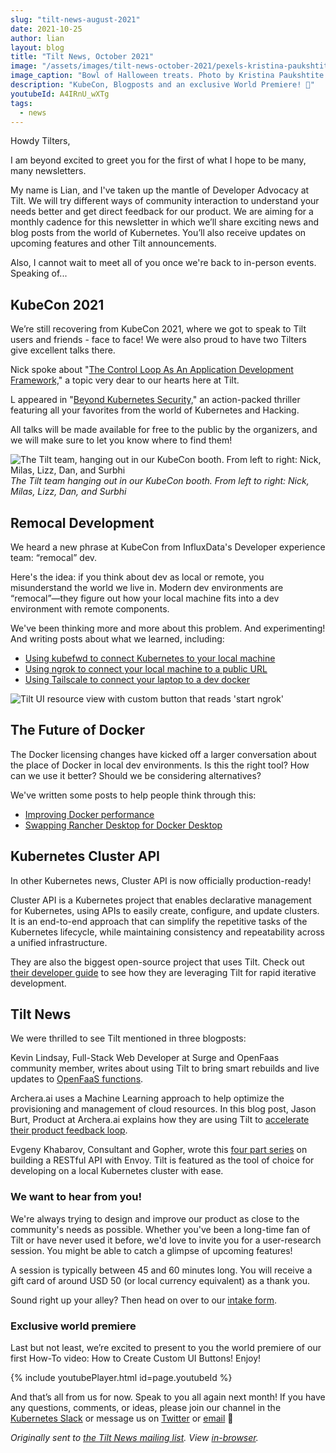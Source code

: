 ```yaml
---
slug: "tilt-news-august-2021"
date: 2021-10-25
author: lian
layout: blog
title: "Tilt News, October 2021"
image: "/assets/images/tilt-news-october-2021/pexels-kristina-paukshtite-3095465.jpg"
image_caption: "Bowl of Halloween treats. Photo by Kristina Paukshtite from <a href='https://www.pexels.com/photo/halloween-candies-3095465/'>Pexels</a>"
description: "KubeCon, Blogposts and an exclusive World Premiere! 🎉"
youtubeId: A4IRnU_wXTg
tags:
  - news
---
```

Howdy Tilters,

I am beyond excited to greet you for the first of what I hope to be many, many newsletters.

My name is Lian, and I've taken up the mantle of Developer Advocacy at Tilt. We will try different ways of community interaction to understand your needs better and get direct feedback for our product. We are aiming for a monthly cadence for this newsletter in which we’ll share exciting news and blog posts from the world of Kubernetes. You’ll also receive updates on upcoming features and other Tilt announcements.

Also, I cannot wait to meet all of you once we're back to in-person events.  
Speaking of...

## KubeCon 2021

We’re still recovering from KubeCon 2021, where we got to speak to Tilt users and friends - face to face! We were also proud to have two Tilters give excellent talks there.

Nick spoke about "[The Control Loop As An Application Development Framework,](https://kccncna2021.sched.com/event/lV1E/the-control-loop-as-an-application-development-framework-nick-santos-tilt)" a topic very dear to our hearts here at Tilt.

L appeared in "[Beyond Kubernetes Security,](https://kccncna2021.sched.com/event/lV4f/beyond-kubernetes-security-ellen-korbes-tilt-tabitha-sable-datadog)" an action-packed thriller featuring all your favorites from the world of Kubernetes and Hacking.

All talks will be made available for free to the public by the organizers, and we will make sure to let you know where to find them!

![The Tilt team, hanging out in our KubeCon booth. From left to right: Nick, Milas, Lizz, Dan, and Surbhi](/assets/images/tilt-news-october-2021/tilt-kubecon.png)
*The Tilt team hanging out in our KubeCon booth. From left to right: Nick, Milas, Lizz, Dan, and Surbhi*

## Remocal Development

We heard a new phrase at KubeCon from InfluxData's Developer experience team: “remocal” dev.

Here's the idea: if you think about dev as local or remote, you misunderstand the world we live in. Modern dev environments are “remocal”—they figure out how your local machine fits into a dev environment with remote components.

We've been thinking more and more about this problem. And experimenting! And writing posts about what we learned, including:

- [Using kubefwd to connect Kubernetes to your local machine](https://blog.tilt.dev/2021/09/09/kubefwd-operator.html)
- [Using ngrok to connect your local machine to a public URL](https://blog.tilt.dev/2021/09/21/ngrok-operator.html)
- [Using Tailscale to connect your laptop to a dev docker](https://blog.tilt.dev/2021/10/11/old-school-remote-dev-clusters.html)

![Tilt UI resource view with custom button that reads 'start ngrok'](/assets/images/tilt-news-october-2021/ngrok1.jpg)

## The Future of Docker

The Docker licensing changes have kicked off a larger conversation about the place of Docker in local dev environments. Is this the right tool? How can we use it better? Should we be considering alternatives?

We've written some posts to help people think through this:

- [Improving Docker performance](https://blog.tilt.dev/2021/09/13/docker-does-not-mean-slow.html)
- [Swapping Rancher Desktop for Docker Desktop](https://blog.tilt.dev/2021/09/07/rancher-desktop.html)

## Kubernetes Cluster API

In other Kubernetes news, Cluster API is now officially production-ready!

Cluster API is a Kubernetes project that enables declarative management for Kubernetes, using APIs to easily create, configure, and update clusters. It is an end-to-end approach that can simplify the repetitive tasks of the Kubernetes lifecycle, while maintaining consistency and repeatability across a unified infrastructure.

They are also the biggest open-source project that uses Tilt. Check out [their developer guide](https://cluster-api.sigs.k8s.io/developer/tilt.html) to see how they are leveraging Tilt for rapid iterative development.

## Tilt News

We were thrilled to see Tilt mentioned in three blogposts:

Kevin Lindsay, Full-Stack Web Developer at Surge and OpenFaas community member, writes about using Tilt to bring smart rebuilds and live updates to [OpenFaaS functions](https://www.openfaas.com/blog/tilt/).

Archera.ai uses a Machine Learning approach to help optimize the provisioning and management of cloud resources. In this blog post, Jason Burt, Product at Archera.ai explains how they are using Tilt to [accelerate their product feedback loop](https://archera.ai/blog/how-we-used-tilt/).

Evgeny Khabarov, Consultant and Gopher, wrote this [four part series](https://dev.ms/2021/10/envoy-as-an-api-gateway-part-iii/) on building a RESTful API with Envoy. Tilt is featured as the tool of choice for developing on a local Kubernetes cluster with ease. 

### We want to hear from you!

We're always trying to design and improve our product as close to the community's needs as possible. Whether you've been a long-time fan of Tilt or have never used it before, we'd love to invite you for a user-research session. You might be able to catch a glimpse of upcoming features!

A session is typically between 45 and 60 minutes long. You will receive a gift card of around USD 50 (or local currency equivalent) as a thank you.

Sound right up your alley? Then head on over to our [intake form](https://forms.gle/gecjWQ6ErHGfJNm66).

### Exclusive world premiere
Last but not least, we’re excited to present to you the world premiere of our first How-To video: How to Create Custom UI Buttons! Enjoy!

{% include youtubePlayer.html id=page.youtubeId %}

And that’s all from us for now. Speak to you all again next month!
If you have any questions, comments, or ideas, please join our channel in the [Kubernetes Slack](https://slack.k8s.io/) or message us on [Twitter](https://twitter.com/tilt_dev) or [email](mailto:news@tilt.dev?subject=Tilt%20News%20October%202021) 👋


_Originally sent to [the Tilt News mailing
list](https://tilt.dev/subscribe). View
[in-browser](https://mailchi.mp/tilt.dev/tilt-news-october-2021)._
